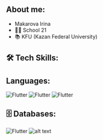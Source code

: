 ## About me:

- Makarova Irina
- 👨‍🎓 School 21
- 📚 KFU (Kazan Federal University)

## 🛠 Tech Skills:
## Languages:
![Flutter](https://img.shields.io/badge/Java-8A2BE2)
![Flutter](https://img.shields.io/badge/C-C71585)
![Flutter](https://img.shields.io/badge/C++-00ffff)
## 🗄️ Databases:
![Flutter](https://img.shields.io/badge/Postgres-00BFFF)
![alt text](http://url/to/img.png)
